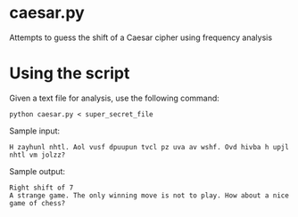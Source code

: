 caesar.py
=========

Attempts to guess the shift of a Caesar cipher using frequency analysis

Using the script
================

Given a text file for analysis, use the following command:
```
python caesar.py < super_secret_file
```

Sample input:
```
H zayhunl nhtl. Aol vusf dpuupun tvcl pz uva av wshf. Ovd hivba h upjl nhtl vm jolzz?
```

Sample output:
```
Right shift of 7
A strange game. The only winning move is not to play. How about a nice game of chess?
```
